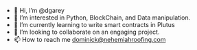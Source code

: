 - 👋 Hi, I’m @dgarey
- 👀 I’m interested in Python, BlockChain, and Data manipulation. 
- 🌱 I’m currently learning to write smart contracts in Plutus
- 💞️ I’m looking to collaborate on an engaging project. 
- 📫 How to reach me dominick@nehemiahroofing.com

<!---
dgarey/dgarey is a ✨ special ✨ repository because its `README.md` (this file) appears on your GitHub profile.
You can click the Preview link to take a look at your changes.
--->
